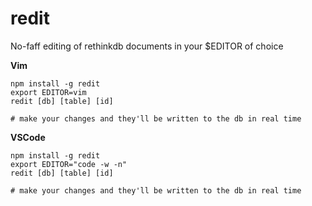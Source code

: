 # redit

No-faff editing of rethinkdb documents in your $EDITOR of choice

__Vim__
```
npm install -g redit
export EDITOR=vim
redit [db] [table] [id]

# make your changes and they'll be written to the db in real time
```

__VSCode__
```
npm install -g redit
export EDITOR="code -w -n"
redit [db] [table] [id]

# make your changes and they'll be written to the db in real time
```

